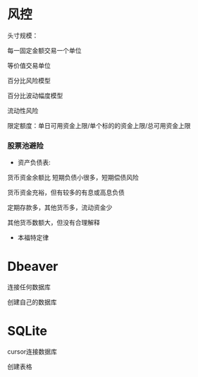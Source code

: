 # 风控

头寸规模：

每一固定金额交易一个单位

等价值交易单位

百分比风险模型 

百分比波动幅度模型

流动性风险

限定额度：单日可用资金上限/单个标的的资金上限/总可用资金上限

### 股票池避险

- 资产负债表:

货币资金余额比 短期负债小很多，短期偿债风险

货币资金充裕，但有较多的有息或高息负债

定期存款多，其他货币多，流动资金少

其他货币数额大，但没有合理解释

- 本福特定律

# Dbeaver

连接任何数据库

创建自己的数据库

# SQLite

cursor连接数据库

创建表格

